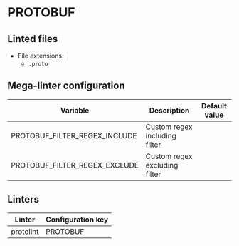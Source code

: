 <!-- markdownlint-disable MD003 MD020 MD033 MD041 -->
<!-- Generated by .automation/build.py, please do not update manually -->
<!-- Instead, update descriptor file at https://github.com/nvuillam/mega-linter/tree/master/megalinter/descriptors/protobuf.yml -->
# PROTOBUF

## Linted files

- File extensions:
  - `.proto`

## Mega-linter configuration

| Variable | Description | Default value |
| ----------------- | -------------- | -------------- |
| PROTOBUF_FILTER_REGEX_INCLUDE | Custom regex including filter |  |
| PROTOBUF_FILTER_REGEX_EXCLUDE | Custom regex excluding filter |  |

## Linters

| Linter | Configuration key |
| ------ | ----------------- |
| [protolint](protobuf_protolint.md) | [PROTOBUF](protobuf_protolint.md) |
